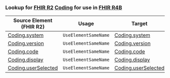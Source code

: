 ### Lookup for [FHIR R2](https://hl7.org/fhir/DSTU2/) [Coding](https://hl7.org/fhir/DSTU2/Coding.html) for use in [FHIR R4B](https://hl7.org/fhir/R4B/)

| Source Element (FHIR R2) | Usage | Target |
| -------------- | ----- | ------ |
| [Coding.system](https://hl7.org/fhir/DSTU2/Coding.html#resource) | `UseElementSameName` | [Coding.system](https://hl7.org/fhir/R4B/Coding.html#resource) |
| [Coding.version](https://hl7.org/fhir/DSTU2/Coding.html#resource) | `UseElementSameName` | [Coding.version](https://hl7.org/fhir/R4B/Coding.html#resource) |
| [Coding.code](https://hl7.org/fhir/DSTU2/Coding.html#resource) | `UseElementSameName` | [Coding.code](https://hl7.org/fhir/R4B/Coding.html#resource) |
| [Coding.display](https://hl7.org/fhir/DSTU2/Coding.html#resource) | `UseElementSameName` | [Coding.display](https://hl7.org/fhir/R4B/Coding.html#resource) |
| [Coding.userSelected](https://hl7.org/fhir/DSTU2/Coding.html#resource) | `UseElementSameName` | [Coding.userSelected](https://hl7.org/fhir/R4B/Coding.html#resource) |
